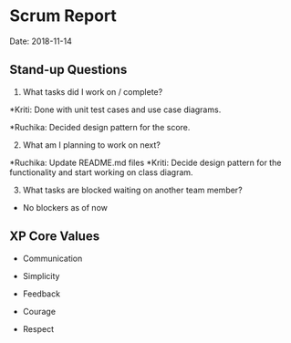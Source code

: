 # Scrum Report

Date: 2018-11-14

## Stand-up Questions

1. What tasks did I work on / complete?


*Kriti: Done with unit test cases and use case diagrams.

*Ruchika: Decided design pattern for the score.

2. What am I planning to work on next?

*Ruchika: Update README.md files
*Kriti: Decide design pattern for the functionality and start working on class diagram.


3. What tasks are blocked waiting on another team member?

* No blockers as of now

## XP Core Values

- Communication


- Simplicity


- Feedback


- Courage


- Respect


